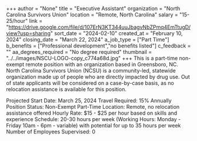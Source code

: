 +++
author = "None"
title = "Executive Assistant"
organization = "North Carolina Survivors Union"
location = "Remote, North Carolina"
salary = "15-25/hour"
link = "https://drive.google.com/file/d/107ErN3KT344uuJbagvNbZPmq4EmTtugD/view?usp=sharing"
sort_date = "2024-02-10"
created_at = "February 10, 2024"
closing_date = "March 22, 2024"
a_job_type = ["Part Time"]
b_benefits = ["Professional development","no benefits listed"]
c_feedback = ""
aa_degrees_required = "No degree required"
thumbnail = "../../images/NSCU-LOGO-copy_c774a68d.jpg"
+++
This is a part-time non-exempt remote position with an organization based in Greensboro, NC. North Carolina Survivors Union (NCSU) is a community-led, statewide organization made up of people who are directly impacted by drug use. Out of state applicants will be considered on a case-by-case basis, as no relocation assistance is available for this position.

Projected Start Date: March 25, 2024 
Travel Required: 15% Annually 
Position Status: Non-Exempt Part-Time 
Location: Remote, no relocation assistance offered
Hourly Rate: $15 - $25 per hour based on skills and experience 
Schedule: 20-30 hours per week (Working Hours: Monday - Friday 10am - 6pm - variable) with potential for up to 35 hours per week 
Number of Employees Supervised: 0